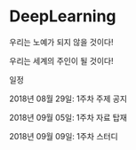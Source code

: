 # DeepLearning

우리는 노예가 되지 않을 것이다!

우리는 세계의 주인이 될 것이다!

일정

2018년 08월 29일: 1주차 주제 공지

2018년 09월 05일: 1주차 자료 탑재

2018년 09월 09일: 1주차 스터디
